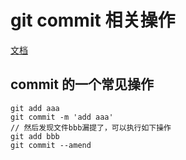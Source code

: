 # git commit 相关操作
[文档](https://git-scm.com/book/zh/v2/Git-%E5%9F%BA%E7%A1%80-%E6%92%A4%E6%B6%88%E6%93%8D%E4%BD%9C)

## commit 的一个常见操作
```linux
git add aaa
git commit -m 'add aaa'
// 然后发现文件bbb漏提了，可以执行如下操作
git add bbb
git commit --amend 
```